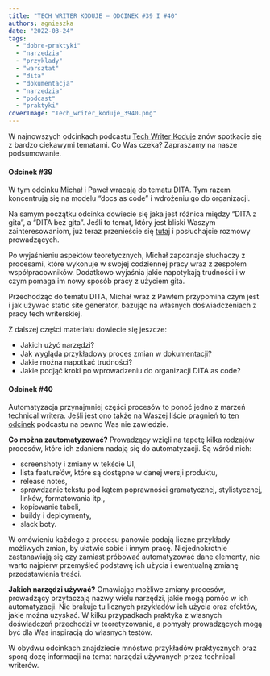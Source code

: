 ```yaml
---
title: "TECH WRITER KODUJE – ODCINEK #39 I #40"
authors: agnieszka
date: "2022-03-24"
tags:
  - "dobre-praktyki"
  - "narzedzia"
  - "przyklady"
  - "warsztat"
  - "dita"
  - "dokumentacja"
  - "narzedzia"
  - "podcast"
  - "praktyki"
coverImage: "Tech_writer_koduje_3940.png"
---
```


W najnowszych odcinkach podcastu
[Tech Writer Koduje](https://techwriterkoduje.pl/) znów spotkacie się z bardzo
ciekawymi tematami. Co Was czeka? Zapraszamy na nasze podsumowanie.

<!--truncate-->

#### Odcinek #39

W tym odcinku Michał i Paweł wracają do tematu DITA. Tym razem koncentrują się
na modelu “docs as code” i wdrożeniu go do organizacji.

Na samym początku odcinka dowiecie się jaka jest różnica między “DITA z gita”, a
“DITA bez gita”. Jeśli to temat, który jest bliski Waszym zainteresowaniom, już
teraz przenieście się
[tutaj](https://techwriterkoduje.pl/blog/2022/02/14/dita-as-code) i posłuchajcie
rozmowy prowadzących.

Po wyjaśnieniu aspektów teoretycznych, Michał zapoznaje słuchaczy z procesami,
które wykonuje w swojej codziennej pracy wraz z zespołem współpracowników.
Dodatkowo wyjaśnia jakie napotykają trudności i w czym pomaga im nowy sposób
pracy z użyciem gita.

Przechodząc do tematu DITA, Michał wraz z Pawłem przypomina czym jest i jak
używać static site generator, bazując na własnych doświadczeniach z pracy tech
writerskiej.

Z dalszej części materiału dowiecie się jeszcze:

- Jakich użyć narzędzi?
- Jak wygląda przykładowy proces zmian w dokumentacji?
- Jakie można napotkać trudności?
- Jakie podjąć kroki po wprowadzeniu do organizacji DITA as code?

#### Odcinek #40

Automatyzacja przynajmniej części procesów to ponoć jedno z marzeń technical
writera. Jeśli jest ono także na Waszej liście pragnień to
[ten odcinek](https://techwriterkoduje.pl/blog/2022/03/17/tech-writer-spelnia-swoje-marzenia)
podcastu na pewno Was nie zawiedzie.

**Co można zautomatyzować?** Prowadzący wzięli na tapetę kilka rodzajów
procesów, które ich zdaniem nadają się do automatyzacji. Są wśród nich:

- screenshoty i zmiany w tekście UI,
- lista feature’ów, które są dostępne w danej wersji produktu,
- release notes,
- sprawdzanie tekstu pod kątem poprawności gramatycznej, stylistycznej, linków,
  formatowania itp.,
- kopiowanie tabeli,
- buildy i deploymenty,
- slack boty.

W omówieniu każdego z procesu panowie podają liczne przykłady możliwych zmian,
by ułatwić sobie i innym pracę. Niejednokrotnie zastanawiają się czy zamiast
próbować automatyzować dane elementy, nie warto najpierw przemyśleć podstawę ich
użycia i ewentualną zmianę przedstawienia treści.

**Jakich narzędzi używać?** Omawiając możliwe zmiany procesów, prowadzący
przytaczają nazwy wielu narzędzi, jakie mogą pomóc w ich automatyzacji. Nie
brakuje tu licznych przykładów ich użycia oraz efektów, jakie można uzyskać. W
kilku przypadkach praktyka z własnych doświadczeń przechodzi w teoretyzowanie, a
pomysły prowadzących mogą być dla Was inspiracją do własnych testów.

W obydwu odcinkach znajdziecie mnóstwo przykładów praktycznych oraz sporą dozę
informacji na temat narzędzi używanych przez technical writerów.
